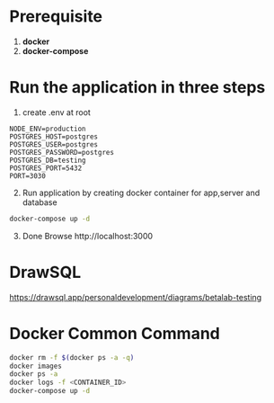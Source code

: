 # Prerequisite

1. **docker**
2. **docker-compose**

# Run the application in three steps

1. create .env at root

```
NODE_ENV=production
POSTGRES_HOST=postgres
POSTGRES_USER=postgres
POSTGRES_PASSWORD=postgres
POSTGRES_DB=testing
POSTGRES_PORT=5432
PORT=3030
```

2. Run application by creating docker container for app,server and database

```bash
docker-compose up -d
```

3. Done
   Browse http://localhost:3000

# DrawSQL

https://drawsql.app/personaldevelopment/diagrams/betalab-testing

# Docker Common Command

```bash
docker rm -f $(docker ps -a -q)
docker images
docker ps -a
docker logs -f <CONTAINER_ID>
docker-compose up -d
```

